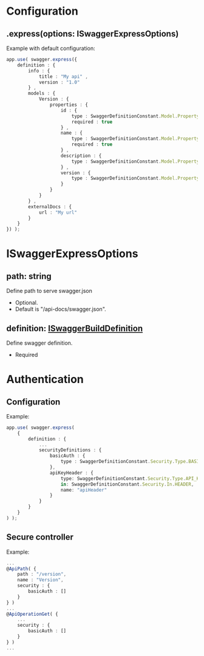 # Configuration

## .express(options: ISwaggerExpressOptions)
Example with default configuration:

```ts
app.use( swagger.express({
    definition : {
        info : {
            title : "My api" ,
            version : "1.0"
        } ,
        models : {
            Version : {
                properties : {
                    id : {
                        type : SwaggerDefinitionConstant.Model.Property.Type.STRING ,
                        required : true
                    } ,
                    name : {
                        type : SwaggerDefinitionConstant.Model.Property.Type.STRING ,
                        required : true
                    } ,
                    description : {
                        type : SwaggerDefinitionConstant.Model.Property.Type.STRING
                    } ,
                    version : {
                        type : SwaggerDefinitionConstant.Model.Property.Type.STRING
                    }
                }
            }
        } ,
        externalDocs : {
            url : "My url"
        }
    }
}) );
```

# ISwaggerExpressOptions

## path: string
Define path to serve swagger.json
- Optional. 
- Default is "/api-docs/swagger.json".

## definition: [ISwaggerBuildDefinition](./i-swagger-build-definition.md)
Define swagger definition.
- Required

# Authentication

## Configuration

Example:

```ts
app.use( swagger.express(
    {
        definition : {
            ...
            securityDefinitions : {
                basicAuth : {
                    type : SwaggerDefinitionConstant.Security.Type.BASIC_AUTHENTICATION
                },
                apiKeyHeader : {
                    type: SwaggerDefinitionConstant.Security.Type.API_KEY,
                    in: SwaggerDefinitionConstant.Security.In.HEADER,
                    name: "apiHeader"
                }
            }
        }
    }
) );
```

## Secure controller

Example:

```ts
...
@ApiPath( {
    path : "/version",
    name : "Version",
    security : {
        basicAuth : []
    }
} )
...
@ApiOperationGet( {
    ...
    security : {
        basicAuth : []
    }
} )
...
```
